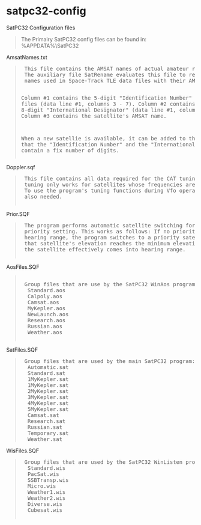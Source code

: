 # satpc32-config
SatPC32 Configuration files
<blockquote>
 The Primairy SatPC32 config files can be found in: %APPDATA%\SatPC32<br />
</blockquote>

AmsatNames.txt<br />
<blockquote><pre>
 This file contains the AMSAT names of actual amateur radio satellites.
 The auxiliary file SatRename evaluates this file to replace the satellite
 names used in Space-Track TLE data files with their AMSAT names.

 Column #1 contains the 5-digit "Identification Number" used in TLE files 
           (data line #1, columns 3 - 7).
 Column #2 contains the satellite's 8-digit "International Designator" 
           (data line #1, columns 10 - 17),
 Column #3 contains the satellite's AMSAT name.

 When a new satellie is available, it can be added to this list.
 Note, that the "Identification Number" and the "International Designator" 
 must contain a fix number of digits.
 </pre></blockquote>

Doppler.sqf<br />
<blockquote><pre>
 This file contains all data required for the CAT tuning to operate. CAT 
 tuning only works for satellites whose frequencies are contained in the file. 
 To use the program's tuning functions during Vfo operation, these data are
 also needed.
 </pre></blockquote>

Prior.SQF<br />
<blockquote><pre>
 The program performs automatic satellite switching for satellites with a
 priority setting. This works as follows: If no priority satellite is in
 hearing range, the program switches to a priority satellite as soon as
 that satellite's elevation reaches the minimum elevation angle, provided
 the satellite effectively comes into hearing range.
 </pre></blockquote>

AosFiles.SQF<br />
<blockquote><pre> 
 Group files that are use by the SatPC32 WinAos program:
  Standard.aos
  Calpoly.aos
  Camsat.aos
  MyKepler.aos
  NewLaunch.aos
  Research.aos
  Russian.aos
  Weather.aos
  </pre></blockquote>

SatFiles.SQF<br />
<blockquote><pre>
 Group files that are used by the main SatPC32 program:
  Automatic.sat
  Standard.sat
  1MyKepler.sat
  1MyKepler.sat
  2MyKepler.sat
  3MyKepler.sat
  4MyKepler.sat
  5MyKepler.sat
  Camsat.sat
  Research.sat
  Russian.sat
  Temporary.sat
  Weather.sat
</pre></blockquote>

WisFiles.SQF<br />
<blockquote><pre>
 Group files that are used by the SatPC32 WinListen program:
  Standard.wis
  PacSat.wis
  SSBTransp.wis
  Micro.wis
  Weather1.wis
  Weather2.wis
  Diverse.wis
  Cubesat.wis
  </pre></blockquote>
